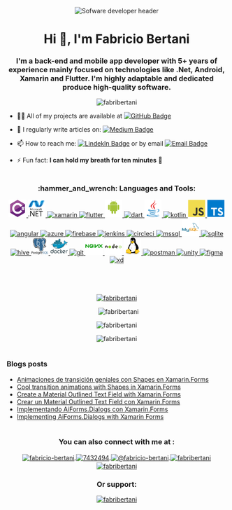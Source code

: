 <p align="center">
  <img src="https://www.ntc.edu/sites/default/files/styles/full_width_16_9/public/2021-06/software-development-specialist.jpg" alt="Sofware developer header" width="auto" height="250" />
</p>
<h1 align="center">
  Hi 👋, I'm Fabricio Bertani
</h1>
<h3 align="center">
  I'm a back-end and mobile app developer with 5+ years of experience mainly focused on technologies like .Net, Android, Xamarin and Flutter. I'm highly adaptable and dedicated produce high-quality software.
</h3>

<p align="center">
  <img src="https://komarev.com/ghpvc/?username=fabribertani&label=Profile%20views&color=0e75b6&style=flat" alt="fabribertani" />
</p>

- :man_technologist: All of my projects are available at [![GitHub Badge](https://img.shields.io/badge/-GitHub/FabriBertani-white?style=flat&logo=GitHub&logoColor=black)](https://github.com/FabriBertani?tab=repositories&q=&type=source&language=&sort=)

- :memo: I regularly write articles on: [![Medium Badge](https://img.shields.io/badge/-Medium-white?style=flat&logo=Medium&logoColor=black)](https://medium.com/@fabricio-bertani)

- :mailbox: How to reach me: [![LindekIn Badge](https://img.shields.io/badge/-Fabricio%20Bertani-blue?style=flat&logo=Linkedin&logoColor=white)](https://www.linkedin.com/in/fabricio-bertani/) or by email [![Email Badge](https://img.shields.io/badge/-fabri_bertani@hotmail.com-white?style=flat&logo=gmail&logoColor=red)](fabri_bertani@hotmail.com)

- :zap: Fun fact: **I can hold my breath for ten minutes** 🐒

<h1></h1>

<h3 align="center">:hammer_and_wrench: Languages and Tools:</h3>
<p align="center">
  <!-- MAIN -->
  <a href="https://www.w3schools.com/cs/" target="_blank" rel="noreferrer">
    <img src="https://raw.githubusercontent.com/devicons/devicon/master/icons/csharp/csharp-original.svg" alt="csharp" width="40" height="40"/>
  </a>
  <a href="https://dotnet.microsoft.com/" target="_blank" rel="noreferrer">
    <img src="https://raw.githubusercontent.com/devicons/devicon/master/icons/dot-net/dot-net-original-wordmark.svg" alt="dotnet" width="40" height="40"/>
  </a>
  <a href="https://dotnet.microsoft.com/apps/xamarin" target="_blank" rel="noreferrer">
    <img src="https://raw.githubusercontent.com/detain/svg-logos/780f25886640cef088af994181646db2f6b1a3f8/svg/xamarin.svg" alt="xamarin" width="40" height="40"/>
  </a>
  <a href="https://flutter.dev" target="_blank" rel="noreferrer">
    <img src="https://www.vectorlogo.zone/logos/flutterio/flutterio-icon.svg" alt="flutter" width="40" height="40"/>
  </a>
  <a href="https://developer.android.com" target="_blank" rel="noreferrer">
    <img src="https://raw.githubusercontent.com/devicons/devicon/master/icons/android/android-original-wordmark.svg" alt="android" width="40" height="40"/>
  </a>
  <!-- PROGAMING LANGUAGES -->
  <a href="https://dart.dev" target="_blank" rel="noreferrer">
    <img src="https://www.vectorlogo.zone/logos/dartlang/dartlang-icon.svg" alt="dart" width="40" height="40"/>
  </a>
  <a href="https://www.java.com" target="_blank" rel="noreferrer">
    <img src="https://raw.githubusercontent.com/devicons/devicon/master/icons/java/java-original.svg" alt="java" width="40" height="40"/>
  </a>
  <a href="https://kotlinlang.org" target="_blank" rel="noreferrer">
    <img src="https://www.vectorlogo.zone/logos/kotlinlang/kotlinlang-icon.svg" alt="kotlin" width="40" height="40"/>
  </a>
  <a href="https://developer.mozilla.org/en-US/docs/Web/JavaScript" target="_blank" rel="noreferrer">
    <img src="https://raw.githubusercontent.com/devicons/devicon/master/icons/javascript/javascript-original.svg" alt="javascript" width="40" height="40"/>
  </a>
  <a href="https://www.typescriptlang.org/" target="_blank" rel="noreferrer">
    <img src="https://raw.githubusercontent.com/devicons/devicon/master/icons/typescript/typescript-original.svg" alt="typescript" width="40" height="40"/>
  </a>
  <a href="https://angular.io" target="_blank" rel="noreferrer">
    <img src="https://angular.io/assets/images/logos/angular/angular.svg" alt="angular" width="40" height="40"/>
  </a>
  <!-- CI/CD -->
  <a href="https://azure.microsoft.com/en-in/" target="_blank" rel="noreferrer">
    <img src="https://www.vectorlogo.zone/logos/microsoft_azure/microsoft_azure-icon.svg" alt="azure" width="40" height="40"/>
  </a>
  <a href="https://firebase.google.com/" target="_blank" rel="noreferrer">
    <img src="https://www.vectorlogo.zone/logos/firebase/firebase-icon.svg" alt="firebase" width="40" height="40"/>
  </a>
  <a href="https://www.jenkins.io" target="_blank" rel="noreferrer">
    <img src="https://www.vectorlogo.zone/logos/jenkins/jenkins-icon.svg" alt="jenkins" width="40" height="40"/>
  </a>  
  <a href="https://circleci.com" target="_blank" rel="noreferrer">
    <img src="https://www.vectorlogo.zone/logos/circleci/circleci-icon.svg" alt="circleci" width="40" height="40"/>
  </a>
  <!-- DATABASES -->
  <a href="https://www.microsoft.com/en-us/sql-server" target="_blank" rel="noreferrer">
    <img src="https://www.svgrepo.com/show/303229/microsoft-sql-server-logo.svg" alt="mssql" width="40" height="40"/>
  </a>
  <a href="https://www.mysql.com/" target="_blank" rel="noreferrer">
    <img src="https://raw.githubusercontent.com/devicons/devicon/master/icons/mysql/mysql-original-wordmark.svg" alt="mysql" width="40" height="40"/>
  </a>
  <a href="https://www.sqlite.org/" target="_blank" rel="noreferrer">
    <img src="https://www.vectorlogo.zone/logos/sqlite/sqlite-icon.svg" alt="sqlite" width="40" height="40"/>
  </a>
  <a href="https://hive.apache.org/" target="_blank" rel="noreferrer">
    <img src="https://www.vectorlogo.zone/logos/apache_hive/apache_hive-icon.svg" alt="hive" width="40" height="40"/>
  </a>
  <a href="https://www.postgresql.org" target="_blank" rel="noreferrer">
    <img src="https://raw.githubusercontent.com/devicons/devicon/master/icons/postgresql/postgresql-original-wordmark.svg" alt="postgresql" width="40" height="40"/>
  </a>
  <!-- OTHERS -->
  <a href="https://www.docker.com/" target="_blank" rel="noreferrer">
    <img src="https://raw.githubusercontent.com/devicons/devicon/master/icons/docker/docker-original-wordmark.svg" alt="docker" width="40" height="40"/>
  </a>
  <a href="https://git-scm.com/" target="_blank" rel="noreferrer">
    <img src="https://www.vectorlogo.zone/logos/git-scm/git-scm-icon.svg" alt="git" width="40" height="40"/>
  </a>
  <a href="https://www.nginx.com" target="_blank" rel="noreferrer">
    <img src="https://raw.githubusercontent.com/devicons/devicon/master/icons/nginx/nginx-original.svg" alt="nginx" width="40" height="40"/>
  </a>
  <a href="https://nodejs.org" target="_blank" rel="noreferrer">
    <img src="https://raw.githubusercontent.com/devicons/devicon/master/icons/nodejs/nodejs-original-wordmark.svg" alt="nodejs" width="40" height="40"/>
  </a>
  <a href="https://www.linux.org/" target="_blank" rel="noreferrer">
    <img src="https://raw.githubusercontent.com/devicons/devicon/master/icons/linux/linux-original.svg" alt="linux" width="40" height="40"/>
  </a>
  <a href="https://postman.com" target="_blank" rel="noreferrer">
    <img src="https://www.vectorlogo.zone/logos/getpostman/getpostman-icon.svg" alt="postman" width="40" height="40"/>
  </a>
  <a href="https://unity.com/" target="_blank" rel="noreferrer">
    <img src="https://www.vectorlogo.zone/logos/unity3d/unity3d-icon.svg" alt="unity" width="40" height="40"/>
  </a>
  <!-- DESIGN -->
  <a href="https://www.figma.com/" target="_blank" rel="noreferrer">
    <img src="https://www.vectorlogo.zone/logos/figma/figma-icon.svg" alt="figma" width="40" height="40"/>
  </a>
  <a href="https://www.adobe.com/products/xd.html" target="_blank" rel="noreferrer">
    <img src="https://cdn.worldvectorlogo.com/logos/adobe-xd.svg" alt="xd" width="40" height="40"/>
  </a>  
</p>

<!-- SAVED TO LATER
<a href="https://kubernetes.io" target="_blank" rel="noreferrer">
  <img src="https://www.vectorlogo.zone/logos/kubernetes/kubernetes-icon.svg" alt="kubernetes" width="40" height="40"/>
</a>
<a href="https://reactjs.org/" target="_blank" rel="noreferrer">
  <img src="https://raw.githubusercontent.com/devicons/devicon/master/icons/react/react-original-wordmark.svg" alt="react" width="40" height="40"/>
</a>
<a href="https://nextjs.org/" target="_blank" rel="noreferrer">
  <img src="https://cdn.worldvectorlogo.com/logos/nextjs-2.svg" alt="nextjs" width="40" height="40"/>
</a>
<a href="https://vuepress.vuejs.org/" target="_blank" rel="noreferrer">
  <img src="https://raw.githubusercontent.com/AliasIO/wappalyzer/master/src/drivers/webextension/images/icons/VuePress.svg" alt="vuepress" width="40" height="40"/>
</a>
<a href="https://vuejs.org/" target="_blank" rel="noreferrer">
  <img src="https://raw.githubusercontent.com/devicons/devicon/master/icons/vuejs/vuejs-original-wordmark.svg" alt="vuejs" width="40" height="40"/>
</a> -->

<h1></h1>
<br>

<p align="center">
  <a href="https://github.com/ryo-ma/github-profile-trophy">
    <img src="https://github-profile-trophy.vercel.app/?username=fabribertani&rank=A,AA,AAA,B,C&theme=tokyonight" alt="fabribertani" />
  </a>
</p>
<p align="center">
  &nbsp;
  <img src="https://github-readme-stats.vercel.app/api?username=fabribertani&show_icons=true&locale=en&theme=tokyonight" alt="fabribertani" />
</p>
<p align="center">
  <img src="https://github-readme-stats.vercel.app/api/top-langs?username=fabribertani&show_icons=true&locale=en&layout=compact&theme=tokyonight" alt="fabribertani" />
</p>
<p align="center">
  <img src="http://github-readme-streak-stats.herokuapp.com?user=fabribertani&theme=dark&background=0D1117" alt="fabribertani" />
</p>

<h1></h1>

### Blogs posts
<!-- BLOG-POST-LIST:START -->
- [Animaciones de transición geniales con Shapes en Xamarin.Forms](https://fabricio-bertani.medium.com/animaciones-de-transici%C3%B3n-geniales-con-shapes-en-xamarin-forms-b2288254b7eb?source=rss-e6e92e172a08------2)
- [Cool transition animations with Shapes in Xamarin.Forms](https://medium.com/geekculture/cool-transition-animations-with-shapes-in-xamarin-forms-7675e4ad0868?source=rss-e6e92e172a08------2)
- [Create a Material Outlined Text Field with Xamarin.Forms](https://medium.com/geekculture/create-a-material-outlined-text-field-with-xamarin-forms-3da5eabab22c?source=rss-e6e92e172a08------2)
- [Crear un Material Outlined Text Field con Xamarin.Forms](https://fabricio-bertani.medium.com/crear-un-material-outlined-text-field-con-xamarin-forms-93044e42042c?source=rss-e6e92e172a08------2)
- [Implementando AiForms.Dialogs con Xamarin.Forms](https://fabricio-bertani.medium.com/implementando-aiforms-dialogs-con-xamarin-forms-c700f5bf81aa?source=rss-e6e92e172a08------2)
- [Implementing AiForms.Dialogs with Xamarin Forms](https://fabricio-bertani.medium.com/implementing-aiforms-dialogs-with-xamarin-forms-60dc93903847?source=rss-e6e92e172a08------2)
<!-- BLOG-POST-LIST:END -->

<h1></h1>

<h3 align="center">You can also connect with me at :</h3>
<p align="center">
  <a href="https://linkedin.com/in/fabricio-bertani" target="blank"><img align="center" src="https://raw.githubusercontent.com/rahuldkjain/github-profile-readme-generator/master/src/images/icons/Social/linked-in-alt.svg" alt="fabricio-bertani" height="30" width="40" />
  </a>
  <a href="https://stackoverflow.com/users/7432494" target="blank"><img align="center" src="https://raw.githubusercontent.com/rahuldkjain/github-profile-readme-generator/master/src/images/icons/Social/stack-overflow.svg" alt="7432494" height="30" width="40" />
  </a>
  <a href="https://medium.com/@fabricio-bertani" target="blank"><img align="center" src="https://raw.githubusercontent.com/rahuldkjain/github-profile-readme-generator/master/src/images/icons/Social/medium.svg" alt="@fabricio-bertani" height="30" width="40" />
  </a>
  <a href="https://dev.to/fabribertani" target="blank"><img align="center" src="https://raw.githubusercontent.com/rahuldkjain/github-profile-readme-generator/master/src/images/icons/Social/devto.svg" alt="fabribertani" height="30" width="40" />
  </a>
  <a href="https://twitter.com/fabribertani" target="blank"><img align="center" src="https://raw.githubusercontent.com/rahuldkjain/github-profile-readme-generator/master/src/images/icons/Social/twitter.svg" alt="fabribertani" height="30" width="40" />
  </a>
</p>

<h3 align="center">Or support:</h3>
<p align="center">
  <a href="https://www.buymeacoffee.com/fabribertani">
    <img src="https://cdn.buymeacoffee.com/buttons/v2/default-yellow.png" height="50" width="210" alt="fabribertani" />
  </a>
</p>
